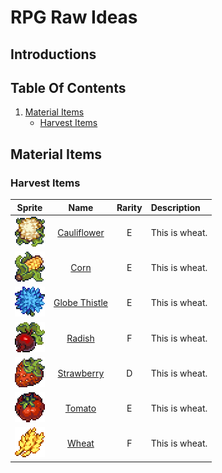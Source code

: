 # RPG Raw Ideas

## Introductions

## Table Of Contents
1. [Material Items](#material-items)
    * [Harvest Items](#harvest-items)

## Material Items

### Harvest Items

| Sprite                                            | Name                                               | Rarity | Description    |
| :-----------------------------------------------: | :------------------------------------------------: | :----: |:-------------- |
| <img src="./Harvest-Items/Cauliflower.png">       | [Cauliflower](./Harvest-Items.md/#cauliflower)     | E      | This is wheat. |
| <img src="./Harvest-Items/Corn.png">              | [Corn](./Harvest-Items.md/#corn)                   | E      | This is wheat. |
| <img src="./Harvest-Items/Globe-Thistle.png">     | [Globe Thistle](./Harvest-Items.md/#globe-thistle) | E      | This is wheat. |
| <img src="./Harvest-Items/Radish.png">            | [Radish](./Harvest-Items.md/#radish)               | F      | This is wheat. |
| <img src="./Harvest-Items/Strawberry.png">        | [Strawberry](./Harvest-Items.md/#strawberry)       | D      | This is wheat. |
| <img src="./Harvest-Items/Tomato.png">            | [Tomato](./Harvest-Items.md/#tomato)               | E      | This is wheat. |
| <img src="./Harvest-Items/Wheat.png">             | [Wheat](./Harvest-Items.md/#wheat)                 | F      | This is wheat. |
